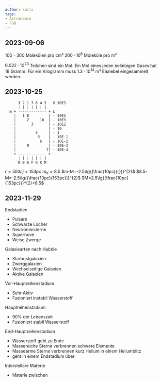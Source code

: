 ```yaml
---
author: karlz
tags: 
- Astronomie
- FGB
---
```


## 2023-09-06

$100\text{ - }300$ Molekülen pro cm³
$200\cdot10^6$ Moleküle pro m³

$6.022\cdot 10^{23}$ Teilchen sind ein Mol.
Ein Mol eines jeden beliebigen Gases hat $18$ Gramm.
Für ein Kilogramm muss $1.3\cdot10^{14}$ m³ Eisnebel eingesammelt werden.

## 2023-10-25

```
	  3 2 1 7 6 4 3	  K 10E3	
	  |	| | | | | |				
  m	+ ------------- + L			
	|	1 8			| - 10E4	
	|	  2		10	| - 10E3	
	|	  	3		| - 10E2	
	|				| - 10		
	|		  4		| - 1		
	|		   5	| - 10E-1	
	|			6	| - 10E-2	
	|	  9			| - 10E-3	
	|			   7| - 10E-4	
	+ ------------- + 			
	  | | | | | | |				
	  O B A F G K M				
```

$r=500Lj=153pc$
$m_{K}=8.5$
$m-M=-2.5\lg{(\frac{10pc}{r})}^{2}$
$8.5-M=-2.5\lg{(\frac{10pc}{153pc})}^{2}$
$M=2.5\lg{(\frac{10pc}{153pc})}^{2}+8.5$

## 2023-11-29

Endstadien

- Pulsare
- Schwarze Löcher
- Neutronensterne
- Supernove
- Weise Zwerge

Galaxiearten nach Hubble

- Starbustgalaxien
- Zwerggalaxien
- Wechselseitige Galaxien
- Aktive Galaxien

Vor-Hauptreihenstadium

- Sehr Aktiv
- Fusioniert instabil Wasserstoff

Hauptreihenstadium

- 90% der Lebenszeit
- Fusioniert stabil Wasserstoff

End-Hauptreihenstadium

- Wasserstoff geht zu Ende
- Massereiche Sterne verbrennen schwere Elemente
- Massearme Sterne verbrennen kurz Helium in einem Heliumblitz
- geht in einem Endstadium über

Interstellare Materie

- Materie zwischen 